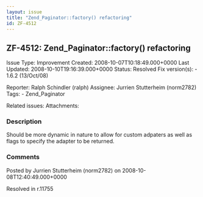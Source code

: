 ```yaml
---
layout: issue
title: "Zend_Paginator::factory() refactoring"
id: ZF-4512
---
```


ZF-4512: Zend\_Paginator::factory() refactoring
-----------------------------------------------

 Issue Type: Improvement Created: 2008-10-07T10:18:49.000+0000 Last Updated: 2008-10-10T19:16:39.000+0000 Status: Resolved Fix version(s): - 1.6.2 (13/Oct/08)
 
 Reporter:  Ralph Schindler (ralph)  Assignee:  Jurrien Stutterheim (norm2782)  Tags: - Zend\_Paginator
 
 Related issues: 
 Attachments: 
### Description

Should be more dynamic in nature to allow for custom adpaters as well as flags to specify the adapter to be returned.

 

 

### Comments

Posted by Jurrien Stutterheim (norm2782) on 2008-10-08T12:40:49.000+0000

Resolved in r.11755

 

 